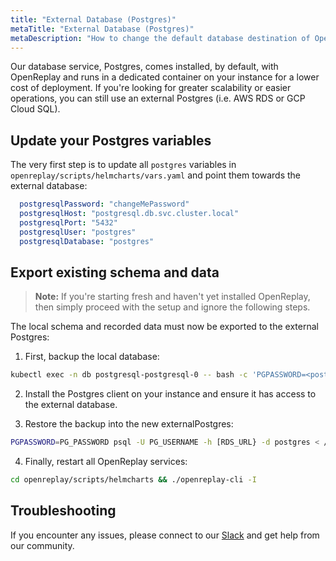 ```yaml
---
title: "External Database (Postgres)"
metaTitle: "External Database (Postgres)"
metaDescription: "How to change the default database destination of OpenReplay and use an external one."
---
```


Our database service, Postgres, comes installed, by default, with OpenReplay and runs in a dedicated container on your instance for a lower cost of deployment. If you're looking for greater scalability or easier operations, you can still use an external Postgres (i.e. AWS RDS or GCP Cloud SQL).

## Update your Postgres variables

The very first step is to update all `postgres` variables in `openreplay/scripts/helmcharts/vars.yaml` and point them towards the external database:

```yaml
  postgresqlPassword: "changeMePassword"
  postgresqlHost: "postgresql.db.svc.cluster.local"
  postgresqlPort: "5432"
  postgresqlUser: "postgres"
  postgresqlDatabase: "postgres"
```

## Export existing schema and data

> **Note:** If you're starting fresh and haven't yet installed OpenReplay, then simply proceed with the setup and ignore the following steps.

The local schema and recorded data must now be exported to the external Postgres:

1. First, backup the local database:

```bash
kubectl exec -n db postgresql-postgresql-0 -- bash -c 'PGPASSWORD=<postgresPassword from vars.yaml> pg_dumpall -U postgres '"  > ~/path/to/dump.sql
```

2. Install the Postgres client on your instance and ensure it has access to the external database.
   
3. Restore the backup into the new externalPostgres:

```bash
PGPASSWORD=PG_PASSWORD psql -U PG_USERNAME -h [RDS_URL} -d postgres < /path/to/dump.sql
```

4. Finally, restart all OpenReplay services:

```bash
cd openreplay/scripts/helmcharts && ./openreplay-cli -I
```

## Troubleshooting

If you encounter any issues, please connect to our [Slack](https://slack.openreplay.com) and get help from our community.